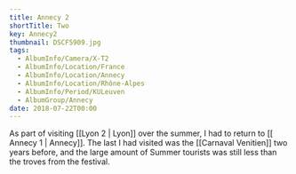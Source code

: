 ```yaml
---
title: Annecy 2
shortTitle: Two
key: Annecy2
thumbnail: DSCF5909.jpg
tags:
  - AlbumInfo/Camera/X-T2
  - AlbumInfo/Location/France
  - AlbumInfo/Location/Annecy
  - AlbumInfo/Location/Rhône-Alpes
  - AlbumInfo/Period/KULeuven
  - AlbumGroup/Annecy
date: 2018-07-22T00:00
---
```

As part of visiting [[Lyon 2 | Lyon]] over the summer, I had to return to [[ Annecy 1 | Annecy]]. The last I had visited was the [[Carnaval Venitien]] two years before, and the large amount of Summer tourists was still less than the troves from the festival.
